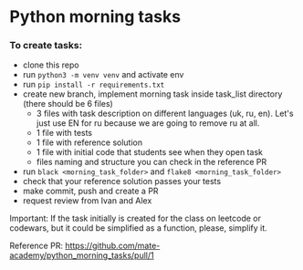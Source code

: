 # Python morning tasks
### To create tasks:

- clone this repo
- run `python3 -m venv venv` and activate env
- run `pip install -r requirements.txt`
- create new branch, implement morning task inside task_list directory (there should be 6 files)
  - 3 files with task description on different languages (uk, ru, en). Let's just use EN for ru because we are going to remove ru at all.
  - 1 file with tests
  - 1 file with reference solution
  - 1 file with initial code that students see when they open task 
  - files naming and structure you can check in the reference PR
- run `black <morning_task_folder>` and `flake8 <morning_task_folder>`
- check that your reference solution passes your tests
- make commit, push and create a PR
- request review from Ivan and Alex 


Important: If the task initially is created for the class on leetcode or codewars, but it could be simplified as a function, please, simplify it.

Reference PR: https://github.com/mate-academy/python_morning_tasks/pull/1
